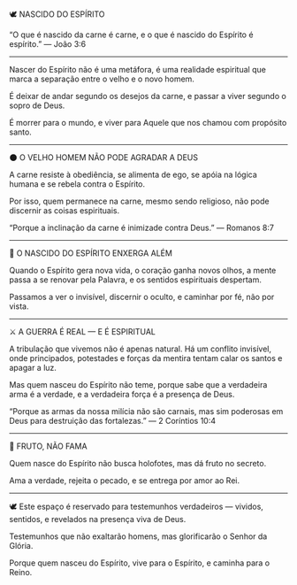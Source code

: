 
🕊️ NASCIDO DO ESPÍRITO

“O que é nascido da carne é carne,
e o que é nascido do Espírito é espírito.”
— João 3:6


---

Nascer do Espírito não é uma metáfora,
é uma realidade espiritual que marca a separação entre o velho e o novo homem.

É deixar de andar segundo os desejos da carne,
e passar a viver segundo o sopro de Deus.

É morrer para o mundo,
e viver para Aquele que nos chamou com propósito santo.


---

🌑 O VELHO HOMEM NÃO PODE AGRADAR A DEUS

A carne resiste à obediência,
se alimenta de ego,
se apóia na lógica humana
e se rebela contra o Espírito.

Por isso, quem permanece na carne, mesmo sendo religioso,
não pode discernir as coisas espirituais.

“Porque a inclinação da carne é inimizade contra Deus.”
— Romanos 8:7


---

💨 O NASCIDO DO ESPÍRITO ENXERGA ALÉM

Quando o Espírito gera nova vida,
o coração ganha novos olhos,
a mente passa a se renovar pela Palavra,
e os sentidos espirituais despertam.

Passamos a ver o invisível,
discernir o oculto,
e caminhar por fé, não por vista.


---

⚔️ A GUERRA É REAL — E É ESPIRITUAL

A tribulação que vivemos não é apenas natural.
Há um conflito invisível,
onde principados, potestades e forças da mentira
tentam calar os santos e apagar a luz.

Mas quem nasceu do Espírito não teme,
porque sabe que a verdadeira arma é a verdade,
e a verdadeira força é a presença de Deus.

“Porque as armas da nossa milícia não são carnais,
mas sim poderosas em Deus para destruição das fortalezas.”
— 2 Coríntios 10:4


---

🌾 FRUTO, NÃO FAMA

Quem nasce do Espírito não busca holofotes,
mas dá fruto no secreto.

Ama a verdade,
rejeita o pecado,
e se entrega por amor ao Rei.


---

🕊️
Este espaço é reservado para testemunhos verdadeiros —
vividos, sentidos, e revelados na presença viva de Deus.

Testemunhos que não exaltarão homens,
mas glorificarão o Senhor da Glória.

Porque quem nasceu do Espírito,
vive para o Espírito,
e caminha para o Reino.
